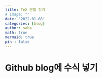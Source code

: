 ```yaml
---
title: TeX 문법 정리
# image: ""
date: '2022-01-08'
categories: [blog]
author: saha
math: true
mermaid: true
pin : false
---
```


# Github blog에 수식 넣기
